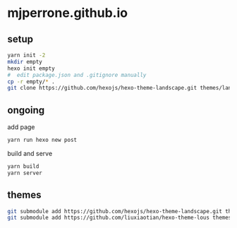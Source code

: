 # mjperrone.github.io


## setup

```bash
yarn init -2
mkdir empty
hexo init empty
#  edit package.json and .gitignore manually
cp -r empty/* .
git clone https://github.com/hexojs/hexo-theme-landscape.git themes/landscape
```

## ongoing
add page

```bash
yarn run hexo new post
```

build and serve

```bash
yarn build
yarn server
```

## themes

```bash
git submodule add https://github.com/hexojs/hexo-theme-landscape.git themes/landscape
git submodule add https://github.com/liuxiaotian/hexo-theme-lous themes/lous
```